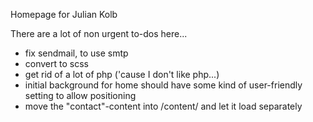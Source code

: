 Homepage for Julian Kolb

There are a lot of non urgent to-dos here...
 - fix sendmail, to use smtp
 - convert to scss
 - get rid of a lot of php ('cause I don't like php...)
 - initial background for home should have some kind of user-friendly setting to allow positioning
 - move the "contact"-content into /content/ and let it load separately